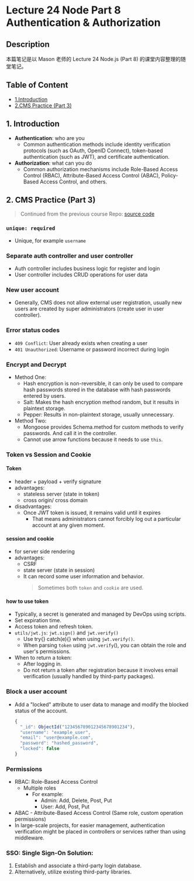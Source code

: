 # Lecture 24 Node Part 8 Authentication & Authorization

## Description

本篇笔记是以 Mason 老师的 Lecture 24 Node.js (Part 8) 的课堂内容整理的随堂笔记。

## Table of Content

- [1.Introduction](#1-introduction)
- [2.CMS Practice (Part 3)](#2-cms-practice-part-3)

## 1. Introduction

- **Authentication**: who are you
  - Common authentication methods include identity verification protocols (such as OAuth, OpenID Connect), token-based authentication (such as JWT), and certificate authentication.
- **Authorization**: what can you do
  - Common authorization mechanisms include Role-Based Access Control (RBAC), Attribute-Based Access Control (ABAC), Policy-Based Access Control, and others.

## 2. CMS Practice (Part 3)

> Continued from the previous course
> Repo: [source code](https://github.com/LazeBear/jr-fullstack-notes-22/tree/master/jr-cms)

### `unique: required`

- Unique, for example `username`

### Separate auth controller and user controller

- Auth controller includes business logic for register and login
- User controller includes CRUD operations for user data

### New user account

- Generally, CMS does not allow external user registration, usually new users are created by super administrators (create user in user controller).

### Error status codes

- `409 Conflict`: User already exists when creating a user
- `401 Unauthorized`: Username or password incorrect during login

### Encrypt and Decrypt

- Method One:
  - Hash encryption is non-reversible, it can only be used to compare hash passwords stored in the database with hash passwords entered by users.
  - Salt: Makes the hash encryption method random, but it results in plaintext storage.
  - Pepper: Results in non-plaintext storage, usually unnecessary.
- Method Two:
  - Mongoose provides Schema.method for custom methods to verify passwords. And call it in the controller.
  - Cannot use arrow functions because it needs to use `this`.

### Token vs Session and Cookie

#### Token

- header + payload + verify signature
- advantages:
  - stateless server (state in token)
  - cross origin/ cross domain
- disadvantages:
  - Once JWT token is issued, it remains valid until it expires
    - That means administrators cannot forcibly log out a particular account at any given moment.

#### session and cookie

- for server side rendering
- advantages:
  - CSRF
  - state server (state in session)
  - It can record some user information and behavior.
    > Sometimes both `token` and `cookie` are used.

#### how to use token

- Typically, a secret is generated and managed by DevOps using scripts.
- Set expiration time.
- Access token and refresh token.
- `utils/jwt.js`: `jwt.sign()` and `jwt.verify()`
  - Use try{} catch(e){} when using `jwt.verify()`.
  - When parsing `token` using `jwt.verify`(), you can obtain the role and user's permissions.
- When to return a token:
  - After logging in.
  - Do not return a token after registration because it involves email verification (usually handled by third-party packages).

### Block a user account

- Add a "locked" attribute to user data to manage and modify the blocked status of the account.

  ```js
  {
    "_id": ObjectId("123456789012345678901234"),
    "username": "example_user",
    "email": "user@example.com",
    "password": "hashed_password",
    "locked": false
  }

  ```

### Permissions

- RBAC: Role-Based Access Control
  - Multiple roles
    - For example:
      - Admin: Add, Delete, Post, Put
      - User: Add, Post, Put
- ABAC - Attribute-Based Access Control (Same role, custom operation permissions)
- In large-scale projects, for easier management, authentication verification might be placed in controllers or services rather than using middleware.

### SSO: Single Sign-On Solution:

1. Establish and associate a third-party login database.
2. Alternatively, utilize existing third-party libraries.
